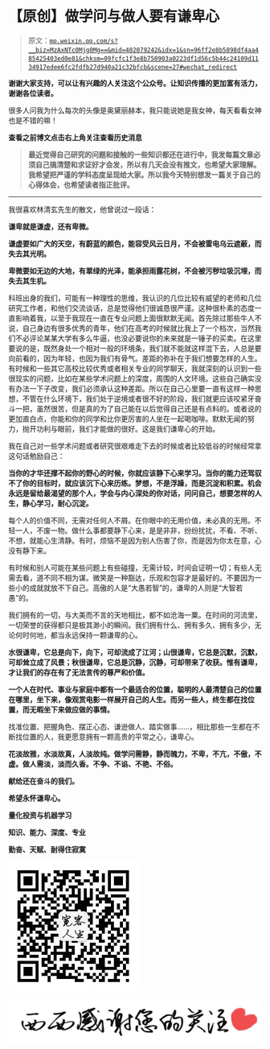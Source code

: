 # 【原创】做学问与做人要有谦卑心

> 原文：[`mp.weixin.qq.com/s?__biz=MzAxNTc0Mjg0Mg==&mid=402079242&idx=1&sn=96ff2e8b5898df4aa485425403ed0e81&chksm=09fcfc1f3e8b750903a0223df1d56c5b44c24109d1134917edee6fc2fdfb27d940a21c32bfcb&scene=27#wechat_redirect`](http://mp.weixin.qq.com/s?__biz=MzAxNTc0Mjg0Mg==&mid=402079242&idx=1&sn=96ff2e8b5898df4aa485425403ed0e81&chksm=09fcfc1f3e8b750903a0223df1d56c5b44c24109d1134917edee6fc2fdfb27d940a21c32bfcb&scene=27#wechat_redirect)

**谢谢大家支持，可以让有兴趣的人关注这个公众号。让知识传播的更加富有活力，谢谢各位读者。**

很多人问我为什么每次的头像是奥黛丽赫本，我只能说她是我女神，每天看看女神也是不错的嘛！

**查看之前博文点击右上角关注查看历史消息**

> **最近觉得自己研究的问题和接触的一些知识都还在进行中，我发每篇文章必须自己搞清楚和求证好才会发，所以有几天会没有推文，也希望大家理解。我希望把严谨的学科态度呈现给大家。所以我今天特别想发一篇关于自己的心得体会，也希望读者指正批评。**

* * *

我很喜欢林清玄先生的散文，他曾说过一段话：

**谦卑就是谦虚，还有卑微。**

**谦虚要如广大的天空，有蔚蓝的颜色，能容受风云日月，不会被雷电乌云遮蔽，而失去其光明。**

**卑微要如无边的大地，有翠绿的光泽，能承担雨露花树，不会被污秽垃圾沉埋，而失去其生机。**

科班出身的我们，可能有一种理性的思维，我认识的几位比较有威望的老师和几位研究工作者，和他们交流谈话，总是觉得他们很诚恳很严谨。这种很朴素的态度一直影响着我，以至于我现在一直在专业问题上面很默默无闻。首先除过那些牛人不说，自己身边有很多优秀的青年，他们在高考的时候就比我上了一个档次，当然我们不必评论某某大学有多么牛逼，也没必要说你的未来就是一锤子的买卖。在这里要说的是，既然身处一个相对一般的环境条，我们就不能就这样混下去，人总是要向前看的，因为年轻，也因为我们有骨气。差距的弥补在于我们想要怎样的人生。有时候和一些其它高校比较优秀或者相关专业的同学聊天，我就深刻的认识到一些很现实的问题，比如在某些学术问题上的深度，周围的人文环境。这些自己确实没有办法一下子改变，我们必须承认这种差距。所以在自己心里要一直有这样一种思想，不管在什么环境下，我们处于逆境或者很不好的阶段，我们就更应该咬紧牙奋斗一把，虽然很苦，但是真的为了自己能在以后觉得自己还是有点料的。或者说的更加直白点，你能和你的同学和比你更厉害的人坐在一起喝咖啡。默默无闻的努力，抛开功利与眼前，我们才能做的很好。这是我们谦卑心的开始。

我在自己对一些学术问题或者研究很艰难走下去的时候或者比较低谷的时候经常拿这句话勉励自己：

**当你的才华还撑不起你的野心的时候，你就应该静下心来学习。当你的能力还驾驭不了你的目标时，就应该沉下心来历练。梦想，不是浮躁，而是沉淀和积累。机会永远是留给最渴望的那个人，学会与内心深处的你对话，问问自己，想要怎样的人生，静心学习，耐心沉淀。**

每个人的价值不同，无需对任何人不屑。在你眼中的无用价值，未必真的无用。不轻一人，不废一物。做什么事都要静下心来，是是非非，纷纷扰扰，不看、不听、不想，就能心生清静。有时，烦恼不是因为别人伤害了你，而是因为你太在意，心没有静下来。

有时候和别人可能在某些问题上有些碰撞，无需计较，时间会证明一切；有些人无需去看，道不同不相为谋。微笑是一种豁达，乐观和包容才是最好的。不要因为一些小的成就就放不下自己。高傲的人是“大愚若智”的，谦卑的人则是“大智若愚”的。

我们拥有的一切，与大美而不言的天地相比，都不如沧海一粟。在时间的河流里，一切荣誉的获得都只是极其渺小的瞬间。我们拥有什么、拥有多久、拥有多少，无论何时何地，都当永远保持一颗谦卑的心。

**水很谦卑，它总是向下，向下，可却流成了江河；山很谦卑，它总是沉默，沉默，可却耸立成了风景；秋很谦卑，它总是沉静，沉静，可却带来了收获。惟有谦卑，才让我们的存在有了无法言传的尊严和价值。**

**一个人在时代、事业与家庭中都有一个最适合的位置，聪明的人最清楚自己的位置在哪里，坐下来，像观赏电影一样展开自己的人生。而另一些人，终生都在找位置，而无暇坐下来做应做的事情。**

找准位置、把握角色、摆正心态、谦逊做人、踏实做事……，相比那些一生都在不断找位置的人，我更愿意拥有一颗高贵的平常之心，谦卑心。

**花淡故雅，水淡故真，人淡故纯。做学问需静，静而魄力，不卑，不亢，不傲，不虚。做人需淡，淡而久香。不争、不谄、不艳、不俗。**

**献给还在奋斗的我们。**

**希望永怀谦卑心。**

**量化投资与机器学习**

**知识、能力、深度、专业**

**勤奋、天赋、耐得住寂寞**

**![](img/d4267ffd3d295d7db40f2acfea9461c9.png)** 

**![](img/25d54678797cac7132edcacbffe460dc.png)**